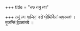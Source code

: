 +++
title = "०७ तमु त्वा"

+++
तमु॑ त्वा वा॒जिनं॒ नरो॑ धी॒भिर्विप्रा॑ अव॒स्यवः॑ ।  
मृ॒जन्ति॑ दे॒वता॑तये ॥